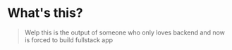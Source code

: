 # What's this?
> Welp this is the output of someone who only loves backend and now is forced to build fullstack app